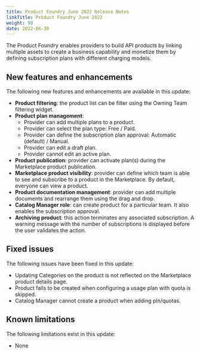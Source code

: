 ```yaml
---
title: Product Foundry June 2022 Release Notes
linkTitle: Product Foundry June 2022
weight: 90
date: 2022-06-30
---
```


The Product Foundry enables providers to build API products by linking multiple assets to create a business capability and monetize them by defining subscription plans with different charging models.

## New features and enhancements

The following new features and enhancements are available in this update:

* **Product filtering**: the product list can be filter using the Owning Team filtering widget.
* **Product plan management**:
    * Provider can add multiple plans to a product.
    * Provider can select the plan type: Free / Paid.
    * Provider can define the subscription plan approval: Automatic (default) / Manual.
    * Provider can edit a draft plan.
    * Provider cannot edit an active plan.
* **Product publication**: provider can activate plan(s) during the Marketplace product publication.
* **Marketplace product visibility**: provider can define which team is able to see and subscribe to a product in the Marketplace. By default, everyone can view a product.
* **Product documentation management**: provider can add multiple documents and rearrange them using the drag and drop.
* **Catalog Manager role**: can create product for a particular team. It also enables the subscription approval.
* **Archiving product**: this action terminates any associated subscription. A warning message with the number of subscriptions is displayed before the user validates the action.

## Fixed issues

The following issues have been fixed in this update:

* Updating Categories on the product is not reflected on the Marketplace product details page.
* Product fails to be created when configuring a usage plan with quota is skipped.
* Catalog Manager cannot create a product when adding pln/quotas.

## Known limitations

The following limitations exist in this update:

* None
